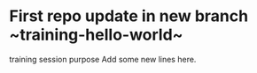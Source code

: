 # First repo update in new branch ~training-hello-world~
training session purpose
Add some new lines here.
